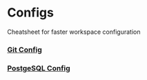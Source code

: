# Configs
Cheatsheet for faster workspace configuration

### [Git Config](https://github.com/eugeneradionov/Configs/blob/master/git_config.md)

### [PostgeSQL Config](http://postgresguide.com/)
